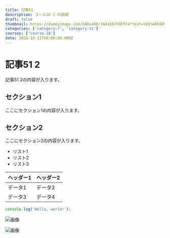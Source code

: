 ```yaml
---
title: 記事51
description: コース18 2 の説明
draft: false
thumbnail: https://dummyimage.com/600x400/38A169/F0FFF4?text=%E8%A8%98%E4%BA%8B51
categories: ['category-7', 'category-11']
courses: ['course-18']
date: 2023-10-21T00:00:00.000Z
---
```


# 記事51 2

記事51 2の内容が入ります。

## セクション1
ここにセクション1の内容が入ります。

## セクション2
ここにセクション2の内容が入ります。

- リスト1
- リスト2
- リスト3

| ヘッダー1 | ヘッダー2 |
| --------- | --------- |
| データ1   | データ2   |
| データ3   | データ4   |

```javascript
console.log('Hello, world!');
```


![画像](https://dummyimage.com/320x180/2D3748/F5F7FA?text=%E8%A8%98%E4%BA%8B51+2)

![画像](https://dummyimage.com/640x360/1A202C/EDF2F7?text=%E8%A8%98%E4%BA%8B51+2)